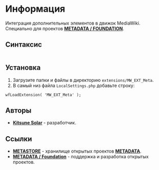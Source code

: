 # Информация

Интеграция дополнительных элементов в движок MediaWiki. Специально для проектов [**METADATA / FOUNDATION**](https://metadata.foundation/).

## Синтаксис

```

```

## Установка

1. Загрузите папки и файлы в директорию `extensions/MW_EXT_Meta`.
2. В самый низ файла `LocalSettings.php` добавьте строку:

```
wfLoadExtension( 'MW_EXT_Meta' );
```

## Авторы

- [**Kitsune Solar**](https://kitsune.solar/) - разработчик.

## Ссылки

- [**METASTORE**](https://metastore.pro/) - хранилище открытых проектов [**METADATA**](https://metadata.foundation/).
- [**METADATA / Foundation**](https://metadata.foundation/) - поддержка и разработка открытых проектов.
